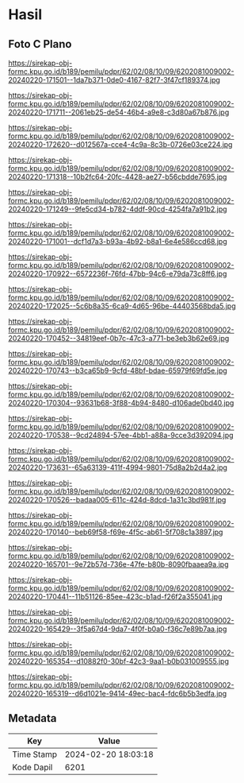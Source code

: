 # Hasil

## Foto C Plano

https://sirekap-obj-formc.kpu.go.id/b189/pemilu/pdpr/62/02/08/10/09/6202081009002-20240220-171501--1da7b371-0de0-4167-82f7-3f47cf189374.jpg

https://sirekap-obj-formc.kpu.go.id/b189/pemilu/pdpr/62/02/08/10/09/6202081009002-20240220-171711--2061eb25-de54-46b4-a9e8-c3d80a67b876.jpg

https://sirekap-obj-formc.kpu.go.id/b189/pemilu/pdpr/62/02/08/10/09/6202081009002-20240220-172620--d012567a-cce4-4c9a-8c3b-0726e03ce224.jpg

https://sirekap-obj-formc.kpu.go.id/b189/pemilu/pdpr/62/02/08/10/09/6202081009002-20240220-171318--10b2fc64-20fc-4428-ae27-b56cbdde7695.jpg

https://sirekap-obj-formc.kpu.go.id/b189/pemilu/pdpr/62/02/08/10/09/6202081009002-20240220-171249--9fe5cd34-b782-4ddf-90cd-4254fa7a91b2.jpg

https://sirekap-obj-formc.kpu.go.id/b189/pemilu/pdpr/62/02/08/10/09/6202081009002-20240220-171001--dcf1d7a3-b93a-4b92-b8a1-6e4e586ccd68.jpg

https://sirekap-obj-formc.kpu.go.id/b189/pemilu/pdpr/62/02/08/10/09/6202081009002-20240220-170922--6572236f-76fd-47bb-94c6-e79da73c8ff6.jpg

https://sirekap-obj-formc.kpu.go.id/b189/pemilu/pdpr/62/02/08/10/09/6202081009002-20240220-172025--5c6b8a35-6ca9-4d65-96be-44403568bda5.jpg

https://sirekap-obj-formc.kpu.go.id/b189/pemilu/pdpr/62/02/08/10/09/6202081009002-20240220-170452--34819eef-0b7c-47c3-a771-be3eb3b62e69.jpg

https://sirekap-obj-formc.kpu.go.id/b189/pemilu/pdpr/62/02/08/10/09/6202081009002-20240220-170743--b3ca65b9-9cfd-48bf-bdae-65979f69fd5e.jpg

https://sirekap-obj-formc.kpu.go.id/b189/pemilu/pdpr/62/02/08/10/09/6202081009002-20240220-170304--93631b68-3f88-4b94-8480-d106ade0bd40.jpg

https://sirekap-obj-formc.kpu.go.id/b189/pemilu/pdpr/62/02/08/10/09/6202081009002-20240220-170538--9cd24894-57ee-4bb1-a88a-9cce3d392094.jpg

https://sirekap-obj-formc.kpu.go.id/b189/pemilu/pdpr/62/02/08/10/09/6202081009002-20240220-173631--65a63139-411f-4994-9801-75d8a2b2d4a2.jpg

https://sirekap-obj-formc.kpu.go.id/b189/pemilu/pdpr/62/02/08/10/09/6202081009002-20240220-170526--badaa005-611c-424d-8dcd-1a31c3bd981f.jpg

https://sirekap-obj-formc.kpu.go.id/b189/pemilu/pdpr/62/02/08/10/09/6202081009002-20240220-170140--beb69f58-f69e-4f5c-ab61-5f708c1a3897.jpg

https://sirekap-obj-formc.kpu.go.id/b189/pemilu/pdpr/62/02/08/10/09/6202081009002-20240220-165701--9e72b57d-736e-47fe-b80b-8090fbaaea9a.jpg

https://sirekap-obj-formc.kpu.go.id/b189/pemilu/pdpr/62/02/08/10/09/6202081009002-20240220-170441--11b51126-85ee-423c-b1ad-f26f2a355041.jpg

https://sirekap-obj-formc.kpu.go.id/b189/pemilu/pdpr/62/02/08/10/09/6202081009002-20240220-165429--3f5a67d4-9da7-4f0f-b0a0-f36c7e89b7aa.jpg

https://sirekap-obj-formc.kpu.go.id/b189/pemilu/pdpr/62/02/08/10/09/6202081009002-20240220-165354--d10882f0-30bf-42c3-9aa1-b0b031009555.jpg

https://sirekap-obj-formc.kpu.go.id/b189/pemilu/pdpr/62/02/08/10/09/6202081009002-20240220-165319--d6d1021e-9414-49ec-bac4-fdc6b5b3edfa.jpg


## Metadata

| Key        | Value               |
| ---------- | ------------------- |
| Time Stamp | 2024-02-20 18:03:18 |
| Kode Dapil | 6201                |



